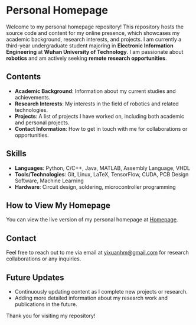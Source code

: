 # Personal Homepage

Welcome to my personal homepage repository! This repository hosts the source code and content for my online presence, which showcases my academic background, research interests, and projects. I am currently a third-year undergraduate student majoring in **Electronic Information Engineering** at **Wuhan University of Technology**. I am passionate about **robotics** and am actively seeking **remote research opportunities**.

## Contents

- **Academic Background**: Information about my current studies and achievements.
- **Research Interests**: My interests in the field of robotics and related technologies.
- **Projects**: A list of projects I have worked on, including both academic and personal projects.
- **Contact Information**: How to get in touch with me for collaborations or opportunities.

## Skills

- **Languages**: Python, C/C++, Java, MATLAB, Assembly Language, VHDL
- **Tools/Technologies**: Git, Linux, LaTeX, TensorFlow, CUDA, PCB Design Software, Machine Learning
- **Hardware**: Circuit design, soldering, microcontroller programming

## How to View My Homepage

You can view the live version of my personal homepage at [Homepage](https://yixuanhuangm.github.io/).

## Contact

Feel free to reach out to me via email at [yixuanhm@gmail.com](mailto:yixuanhm@gmail.com) for research collaborations or any inquiries.

## Future Updates

- Continuously updating content as I complete new projects or research.
- Adding more detailed information about my research work and publications in the future.

Thank you for visiting my repository!

